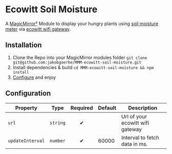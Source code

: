 # Ecowitt Soil Moisture

A [MagicMirror²](https://github.com/MagicMirrorOrg/MagicMirror) Module to display your hungry plants using [soil moisture meter](https://shop.ecowitt.com/en-de/products/wh51) via [ecowitt wifi gateway](https://shop.ecowitt.com/en-de/products/gw1100).

## Installation

1. Clone the Repo into your MagicMirror modules folder `git clone git@github.com:jakobgoerke/MMM-ecowitt-soil-moisture.git`
2. Install dependencies & build `cd MMM-ecowitt-soil-moisture && npm install`
3. [Configure](#configuration) and enjoy

## Configuration

| Property         | Type     | Required | Default | Description                      |
| ---------------- | -------- | :------: | ------- | -------------------------------- |
| `url`            | `string` |    ✔︎    |         | Url of your ecowitt wifi gateway |
| `updateInterval` | `number` |    ✔︎    | 60000   | Interval to fetch data in ms.    |

